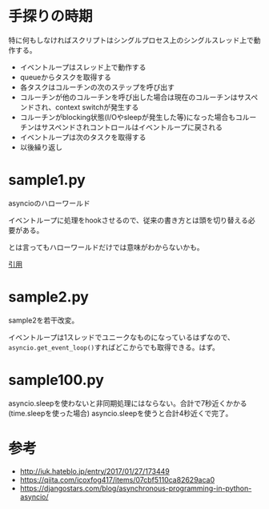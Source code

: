 # 手探りの時期

特に何もしなければスクリプトはシングルプロセス上のシングルスレッド上で動作する。

- イベントループはスレッド上で動作する
- queueからタスクを取得する
- 各タスクはコルーチンの次のステップを呼び出す
- コルーチンが他のコルーチンを呼び出した場合は現在のコルーチンはサスペンドされ、context switchが発生する
- コルーチンがblocking状態(I/Oやsleepが発生した等)になった場合もコルーチンはサスペンドされコントロールはイベントループに戻される
- イベントループは次のタスクを取得する
- 以後繰り返し

# sample1.py

asyncioのハローワールド

イベントループに処理をhookさせるので、従来の書き方とは頭を切り替える必要がある。

とは言ってもハローワールドだけでは意味がわからないかも。

[引用](https://docs.python.jp/3/library/asyncio-eventloop.html#hello-world-with-call-soon)

# sample2.py

sample2を若干改変。

イベントループは1スレッドでユニークなものになっているはずなので、`asyncio.get_event_loop()`すればどこからでも取得できる。はず。

# sample100.py

asyncio.sleepを使わないと非同期処理にはならない。合計で7秒近くかかる(time.sleepを使った場合)
asyncio.sleepを使うと合計4秒近くで完了。


# 参考

- http://iuk.hateblo.jp/entry/2017/01/27/173449
- https://qiita.com/icoxfog417/items/07cbf5110ca82629aca0
- https://djangostars.com/blog/asynchronous-programming-in-python-asyncio/